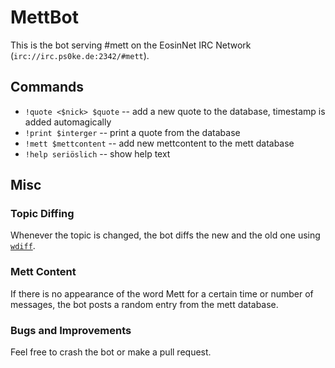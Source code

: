 MettBot
=======

This is the bot serving #mett on the EosinNet IRC Network (`irc://irc.ps0ke.de:2342/#mett`).

Commands
--------

* `!quote <$nick> $quote` -- add a new quote to the database, timestamp is added automagically
* `!print $interger` -- print a quote from the database
* `!mett $mettcontent` -- add new mettcontent to the mett database
* `!help seriöslich` -- show help text

Misc
----

### Topic Diffing

Whenever the topic is changed, the bot diffs the new and the old one using [`wdiff`](https://www.gnu.org/software/wdiff/).

### Mett Content

If there is no appearance of the word Mett for a certain time or number of messages, the bot posts a random entry from the mett database.

### Bugs and Improvements

Feel free to crash the bot or make a pull request.
